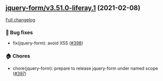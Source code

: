 ## [jquery-form/v3.51.0-liferay.1](https://github.com/liferay/liferay-frontend-projects/tree/jquery-form/v3.51.0-liferay.1) (2021-02-08)

[Full changelog](https://github.com/liferay/liferay-frontend-projects/compare/jquery-form/v3.51...jquery-form/v3.51.0-liferay.1)

### :wrench: Bug fixes

-   fix(jquery-form): avoid XSS ([\#398](https://github.com/liferay/liferay-frontend-projects/pull/398))

### :house: Chores

-   chore(jquery-form): prepare to release jquery-form under named scope ([\#397](https://github.com/liferay/liferay-frontend-projects/pull/397))
